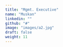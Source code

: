 ```yaml
---
title: "Mgmt. Executive"
name: "Muskan"
linkedin: ""
github: "#"
image: "images/a2.jpg"
draft: false
weight: 11
---
```

